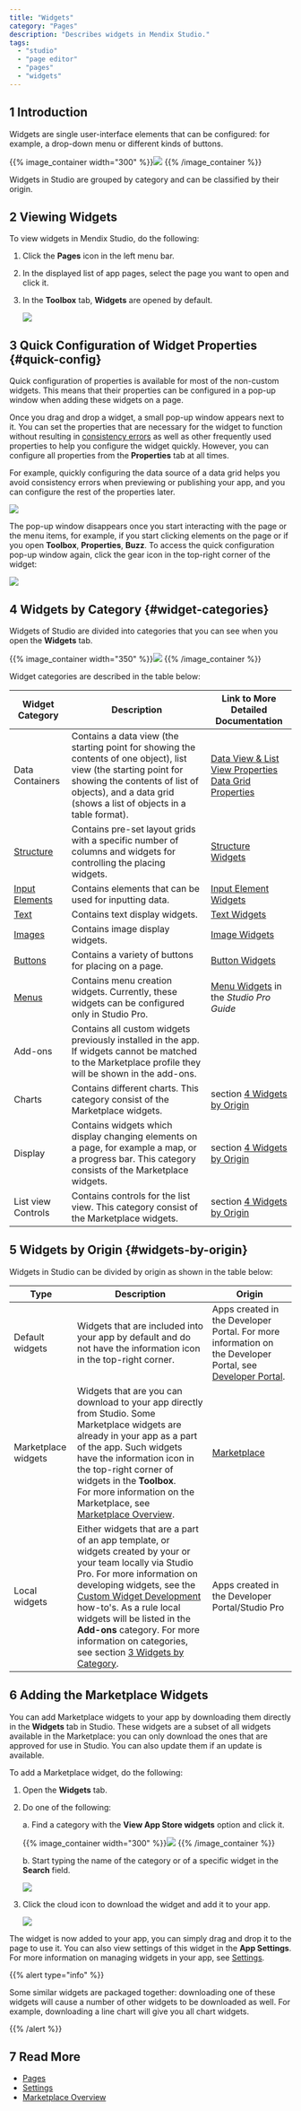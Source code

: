 ```yaml
---
title: "Widgets"
category: "Pages"
description: "Describes widgets in Mendix Studio."
tags:
  - "studio"
  - "page editor"
  - "pages"
  - "widgets"
---
```


## 1 Introduction

Widgets are single user-interface elements that can be configured: for example, a drop-down menu or different kinds of buttons.

{{% image_container width="300" %}}![](attachments/page-editor-widgets/widgets-examples.png)
{{% /image_container %}}

Widgets in Studio are grouped by category and can be classified by their origin.

## 2 Viewing Widgets

To view widgets in Mendix Studio, do the following:

1. Click the **Pages** icon in the left menu bar.

2. In the displayed list of app pages, select the page you want to open and click it.

3. In the **Toolbox** tab, **Widgets** are opened by default.

   ![](attachments/page-editor-widgets/toolbox-widgets.png)

## 3 Quick Configuration of Widget Properties {#quick-config}

Quick configuration of properties is available for most of the non-custom widgets. This means that their properties can be configured in a pop-up window when adding these widgets on a page.

Once you drag and drop a widget, a small pop-up window appears next to it. You can set the properties that are necessary for the widget to function without resulting in [consistency errors](consistency-errors) as well as other frequently used properties to help you configure the widget quickly. However, you can configure all properties from the **Properties** tab at all times.

For example, quickly configuring the data source of a data grid helps you avoid consistency errors when previewing or publishing your app, and you can configure the rest of the properties later.

![](attachments/page-editor-widgets/quick-config.png)

The pop-up window disappears once you start interacting with the page or the menu items, for example, if you start clicking elements on the page or if you open **Toolbox**, **Properties**, **Buzz**. To access the quick configuration pop-up window again, click the gear icon in the top-right corner of the widget:

![](attachments/page-editor-widgets/quick-widget-icon.png)

## 4 Widgets by Category {#widget-categories}

Widgets of Studio are divided into categories that you can see when you open the **Widgets** tab.

{{% image_container width="350" %}}![](attachments/page-editor-widgets/widgets-categories.png)
{{% /image_container %}}

Widget categories are described in the table below:

| Widget Category                                      | Description                                                                                                                                                                                                                 | Link to More Detailed Documentation                                                                                          |
| ---------------------------------------------------- | --------------------------------------------------------------------------------------------------------------------------------------------------------------------------------------------------------------------------- | ---------------------------------------------------------------------------------------------------------------------------- |
| Data Containers                                      | Contains a data view (the starting point for showing the contents of one object),  list view (the starting point for showing the contents of list of objects), and a data grid (shows a list of objects in a table format). | [Data View & List View Properties](page-editor-data-view-list-view)<br />[Data Grid Properties](page-editor-data-grid) |
| [Structure](page-editor-widgets-structure)           | Contains pre-set layout grids with a specific number of columns and widgets for controlling the placing widgets.                                                                                                            | [Structure Widgets](page-editor-widgets-structure)                                                                           |
| [Input Elements](page-editor-widgets-input-elements) | Contains elements that can be used for inputting data.                                                                                                                                                                      | [Input Element Widgets](page-editor-widgets-input-elements)                                                                  |
| [Text](page-editor-widgets-text)                     | Contains text display widgets.                                                                                                                                                                                              | [Text Widgets](page-editor-widgets-text)                                                                                     |
| [Images](page-editor-widgets-images)                 | Contains image display widgets.                                                                                                                                                                                             | [Image Widgets](page-editor-widgets-images)                                                                                  |
| [Buttons](page-editor-widgets-buttons)               | Contains a variety of buttons for placing on a page.                                                                                                                                                                        | [Button Widgets](page-editor-widgets-buttons)                                                                                |
| [Menus](/refguide/menu-widgets)                      | Contains menu creation widgets. Currently, these widgets can be configured only in Studio Pro.                                                                                                                              | [Menu Widgets](/refguide/menu-widgets) in the *Studio Pro Guide*                                                             |
| Add-ons                                              | Contains all custom widgets previously installed in the app. If widgets cannot be matched to the Marketplace profile they will be shown in the add-ons.                                                                     |                                                                                                                              |
| Charts                                               | Contains different charts. This category consist of the Marketplace widgets.                                                                                                                                                | section [4 Widgets by Origin](#widgets-by-origin)                                                                            |
| Display                                              | Contains widgets which display changing elements on a page, for example a map, or a progress bar. This category consists of the Marketplace widgets.                                                                        | section [4 Widgets by Origin](#widgets-by-origin)                                                                            |
| List view Controls                                   | Contains controls for the list view. This category consist of the Marketplace widgets.                                                                                                                                      | section [4 Widgets by Origin](#widgets-by-origin)                                                                            |

## 5 Widgets by Origin {#widgets-by-origin}

Widgets in Studio can be divided by origin as shown in the table below:

| Type                | Description                                                                                                                                                                                                                                                                                                                                                                                                | Origin                                                                                                                              |
| ------------------- | ---------------------------------------------------------------------------------------------------------------------------------------------------------------------------------------------------------------------------------------------------------------------------------------------------------------------------------------------------------------------------------------------------------- | ----------------------------------------------------------------------------------------------------------------------------------- |
| Default widgets     | Widgets that are included into your app by default and do not have the information icon in the top-right corner.                                                                                                                                                                                                                                                                                           | Apps created in the Developer Portal. For more information on the Developer Portal, see [Developer Portal](/developerportal/index). |
| Marketplace widgets | Widgets that are you can download to your app directly from Studio. Some Marketplace widgets are already in your app as a part of the app. Such widgets have the information icon in the top-right corner of widgets in the **Toolbox**. <br />For more information on the Marketplace, see [Marketplace Overview](/appstore/general/app-store-overview).                                            | [Marketplace](/appstore/)                                                                                                           |
| Local widgets       | Either widgets that are a part of an app template, or widgets created by your or your team locally via Studio Pro. For more information on developing widgets, see the [Custom Widget Development](/howto7/widget-development/) how-to's. As a rule local widgets will be listed in the **Add-ons** category. For more information on categories, see section [3 Widgets by Category](#widget-categories). | Apps created in the  Developer Portal/Studio Pro                                                                                    |

## 6 Adding the Marketplace Widgets

You can add Marketplace widgets to your app by downloading them directly in the **Widgets** tab in Studio. These widgets are a subset of all widgets available in the Marketplace: you can only download the ones that are approved for use in Studio. You can also update them if an update is available.

To add a Marketplace widget, do the following:

1. Open the **Widgets** tab.

2.  Do one of the following: <br />

    a. Find a category with the **View App Store widgets** option and click it.  <br />

    {{% image_container width="300" %}}![](attachments/page-editor-widgets/view-app-store-widgets.png)
 {{% /image_container %}}<br />

    b.  Start typing the name of the category or of a specific widget in the **Search** field. <br />

    ![](attachments/page-editor-widgets/slider.png)

3.  Click the cloud icon to download the widget and add it to your app.

    ![](attachments/page-editor-widgets/app-store-download.png)

The widget is now added to your app, you can simply drag and drop it to the page to use it. You can also view settings of this widget in the **App Settings**.  For more information on managing widgets in your app, see [Settings](settings).

{{% alert type="info" %}}

Some similar widgets are packaged together: downloading one of these widgets will cause a number of other widgets to be downloaded as well. For example, downloading a line chart will give you all chart widgets.

{{% /alert %}}

## 7 Read More

* [Pages](page-editor)
* [Settings](settings)
* [Marketplace Overview](/appstore/general/app-store-overview)
